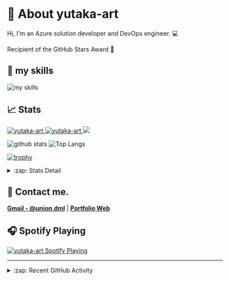 # 🐤 About yutaka-art
Hi, I'm an Azure solution developer and DevOps engineer. 💻

Recipient of the GitHub Stars Award 🌟

## 🌱 my skills
<img alt="my skills" src="https://skillicons.dev/icons?theme=light&perline=11&i=azure,cs,dotnet,visualstudio,vscode,windows,github,git,githubactions,docker,kubernetes" />

## 📈 Stats
<p align="left">
  <a href="https://github.com/yutaka-art/yutaka-art/">
    <img src="https://komarev.com/ghpvc/?username=yutaka-art" alt="yutaka-art" />
  </a>
  <a href="https://zenn.dev/yutakaosada/">
    <img src="https://badgen.org/img/zenn/yutakaosada/followers?style=flat" alt="yutaka-art" />
  </a>
  <a href="https://github.com/yutaka-art">
    <img height="20" src="https://img.shields.io/github/followers/yutaka-art?label=follow&logo=github&style=flat" />
  </a>
</p>

<p align="left"> 
  <img alt="github stats" height="150px" src="https://github-readme-stats-omega-two-85.vercel.app/api?username=yutaka-art&show_icons=true" />
  <img alt="Top Langs" height="150px" src="https://github-readme-stats-omega-two-85.vercel.app/api/top-langs/?username=yutaka-art&layout=compact&show_icons=true" />
</p>

[![trophy](https://github-profile-trophy-sable.vercel.app/?username=yutaka-art&column=7)](https://github-profile-trophy-sable.vercel.app/?username=yutaka-art&column=7)


<details>
  <summary>:zap: Stats Detail</summary>

[![](https://raw.githubusercontent.com/yutaka-art/yutaka-art/main/profile-summary-card-output/transparent/0-profile-details.svg)](https://github.com/vn7n24fzkq/github-profile-summary-cards)
[![](https://raw.githubusercontent.com/yutaka-art/yutaka-art/main/profile-summary-card-output/transparent/1-repos-per-language.svg)](https://github.com/vn7n24fzkq/github-profile-summary-cards) [![](https://raw.githubusercontent.com/yutaka-art/yutaka-art/main/profile-summary-card-output/transparent/2-most-commit-language.svg)](https://github.com/vn7n24fzkq/github-profile-summary-cards)
[![](https://raw.githubusercontent.com/yutaka-art/yutaka-art/main/profile-summary-card-output/transparent/3-stats.svg)](https://github.com/vn7n24fzkq/github-profile-summary-cards) [![](https://raw.githubusercontent.com/yutaka-art/yutaka-art/main/profile-summary-card-output/transparent/4-productive-time.svg)](https://github.com/vn7n24fzkq/github-profile-summary-cards)

</details>

## 📨 Contact me.
**[Gmail - @union.dml](mailto:union.dml@gmail.com)** | **[Portfolio Web](https://www.credly.com/users/yutaka-osada/badges)**

## 🎧 Spotify Playing

[<img src="https://novatorem-smoky-seven.vercel.app/api/spotify" alt="yutaka-art Spotify Playing" width="350" />](https://open.spotify.com/user/yutaka-art)

---

<details>
  <summary>:zap: Recent GitHub Activity</summary>

<!--START_SECTION:activity-->
<!--END_SECTION:activity-->

</details>
